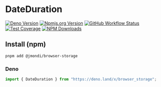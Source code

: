 # DateDuration


[![Deno Version](https://shield.deno.dev/x/browser_storage?style=flat-square)](https://deno.land/x/browser_storage)
[![Npmjs.org Version](https://img.shields.io/npm/v/@jmondi/browser-storage?style=flat-square)](https://www.npmjs.com/package/@jmondi/browser-storage)
[![GitHub Workflow Status](https://img.shields.io/github/actions/workflow/status/jasonraimondi/browser-storage/test.yml?branch=main&label=Unit%20Tests&style=flat-square)](https://github.com/jasonraimondi/browser-storage)
[![Test Coverage](https://img.shields.io/codeclimate/coverage/jasonraimondi/browser-storage?style=flat-square)](https://codeclimate.com/github/jasonraimondi/browser-storage/test_coverage)
[![NPM Downloads](https://img.shields.io/npm/dt/@jmondi/browser-storage?label=npm%20downloads&style=flat-square)](https://www.npmjs.com/package/@jmondi/browser-storage)


## Install (npm)

```bash
pnpm add @jmondi/browser-storage
```

### Deno

```ts
import { DateDuration } from "https://deno.land/x/browser_storage";
```
